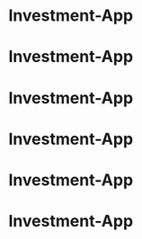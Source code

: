 # Investment-App
# Investment-App
# Investment-App
# Investment-App
# Investment-App
# Investment-App
